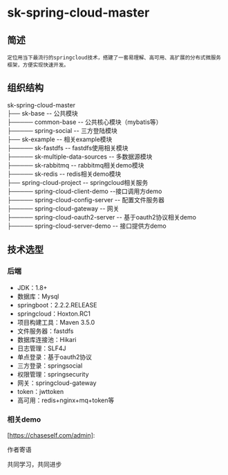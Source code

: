 # sk-spring-cloud-master

## 简述
    定位用当下最流行的springcloud技术，搭建了一套易理解、高可用、高扩展的分布式微服务框架，方便实现快速开发。
## 组织结构

sk-spring-cloud-master</br>
├── sk-base -- 公共模块</br>
├───── common-base -- 公共核心模块（mybatis等）</br>
├───── spring-social -- 三方登陆模块</br>
├── sk-example -- 相关example模块</br>
├───── sk-fastdfs -- fastdfs使用相关模块</br>
├───── sk-multiple-data-sources -- 多数据源模块</br>
├───── sk-rabbitmq -- rabbitmq相关demo模块</br>
├───── sk-redis -- redis相关demo模块</br>
├── spring-cloud-project -- springcloud相关服务</br>
├───── spring-cloud-client-demo --接口调用方demo </br>
├───── spring-cloud-config-server -- 配置文件服务器</br>
├───── spring-cloud-gateway -- 网关</br>
├───── spring-cloud-oauth2-server -- 基于oauth2协议相关demo</br>
├───── spring-cloud-server-demo -- 接口提供方demo</br>


## 技术选型

### 后端

- JDK：1.8+
- 数据库：Mysql
- springboot：2.2.2.RELEASE
- springcloud：Hoxton.RC1
- 项目构建工具：Maven 3.5.0
- 文件服务器：fastdfs
- 数据库连接池：Hikari
- 日志管理：SLF4J
- 单点登录：基于oauth2协议
- 三方登录：springsocial
- 权限管理：springsecurity
- 网关：springcloud-gateway
- token：jwttoken
- 高可用：redis+nginx+mq+token等

### 相关demo

[https://chaseself.com/admin]:

作者寄语

共同学习，共同进步

